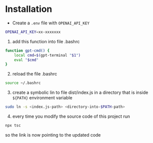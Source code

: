 # Installation

- Create a `.env` file with `OPENAI_API_KEY`

```sh
OPENAI_API_KEY=xx-xxxxxxx
```


1. add this function into file .bashrc

```bash
function gpt-cmd() {
    local cmd=$(gpt-terminal "$1")
    eval "$cmd"
}
```

2. reload the file .bashrc
```bash
source ~/.bashrc
```

3. create a symbolic lin to file dist/index.js in a directory that is inside `${PATH}` environment variable

```bash
sudo ln -s <index.js-path> <directory-into-$PATH-path>
```

4. every time you modify the source code of this project run 
```bash
npx tsc
```
so the link is now pointing to the updated code
